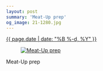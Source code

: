 ```yaml
---
layout: post
summary: 'Meat-Up prep'
og_image: 21-1280.jpg
---
```


<p>
 <time>
  <a href="/21">
   {{ page.date | date: "%B %-d, %Y" }}
  </a>
 </time>
 <a href="/21">
  <figure data-taken="8/24/2013">
   <img alt="Meat-Up prep" sizes="(min-width: 700px) 50vw, calc(100vw - 2rem)" src="{{ site.assets_url }}/21-640.jpg" srcset="{{ site.assets_url }}/21-1280.jpg 1280w, {{ site.assets_url }}/21-960.jpg 960w, {{ site.assets_url }}/21-640.jpg 640w, {{ site.assets_url }}/21-320.jpg 320w"/>
  </figure>
 </a>
 <span>
  Meat-Up prep
 </span>
</p>
